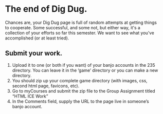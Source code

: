 # The end of Dig Dug.

Chances are, your Dig Dug page is full of random attempts at getting things to cooperate.  Some successful, and some not, but either way, it's a collection of your efforts so far this semester.  We want to see what you've accomplished (or at least tried).  

## Submit your work.

1.	Upload it to one (or both if you want) of your banjo accounts in the 235 directory.  You can leave it in the ‘game’ directory or you can make a new directory.
2.	You should zip up your complete game directory (with images, css, second html page, favicons, etc).
3.	Go to myCourses and submit the zip file to the Group Assignment titled “HTML ICE Work”
4.	In the Comments field, supply the URL to the page live in someone’s banjo account.



